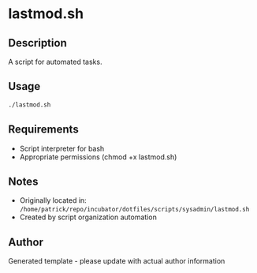 # lastmod.sh

## Description
A script for automated tasks.

## Usage
```bash
./lastmod.sh
```

## Requirements
- Script interpreter for bash
- Appropriate permissions (chmod +x lastmod.sh)

## Notes
- Originally located in: `/home/patrick/repo/incubator/dotfiles/scripts/sysadmin/lastmod.sh`
- Created by script organization automation

## Author
Generated template - please update with actual author information
